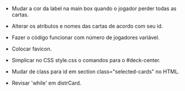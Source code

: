 - Mudar a cor da label na main box quando o jogador perder todas as cartas.
- Alterar os atributos e nomes das cartas de acordo com seu id.
- Fazer o código funcionar com número de jogadores variável.

- Colocar favicon.
- Simplicar no CSS style.css o comandos para o #deck-center.
- Mudar de class para id em section class="selected-cards" no HTML.
- Revisar 'while' em distrCard.